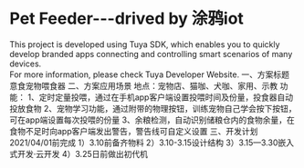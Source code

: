 # Pet Feeder---drived by 涂鸦iot
This project is developed using Tuya SDK, which enables you to quickly develop branded apps connecting and controlling smart scenarios of many devices.         
For more information, please check Tuya Developer Website.
一、方案标题
意食宠物喂食器
二、方案应用场景
地点：宠物店、猫咖、犬咖、家用、示教
功能：
    1、定时定量投喂，通过在手机app客户端设置投喂时间及份量，投食器自动投放食物
    2、宠物学习功能，通过附带的物理按钮，训练宠物自己学会按下按钮，可在app端设置每次投喂的份量
    3、余粮检测，自动识别储粮仓内的食物余量，在食物不足时向app客户端发出警告，警告线可自定义设置
三、开发计划
    2021/04/01前完成
        1）3.10前备齐物料
        2）3.10-3.15设计结构
        3）3.15—3.30嵌入式开发·云开发
        4）3.25日前做出初代机
